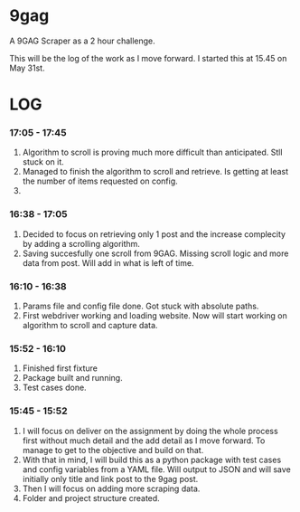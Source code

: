 # 9gag
A 9GAG Scraper as a 2 hour challenge.

This will be the log of the work as I move forward. I started this at 15.45 on May 31st.

# LOG

### 17:05 - 17:45
1. Algorithm to scroll is proving much more difficult than anticipated. Stll stuck on it.
2. Managed to finish the algorithm to scroll and retrieve. Is getting at least the number of items requested on config.
3.

### 16:38 - 17:05
1. Decided to focus on retrieving only 1 post and the increase complecity by adding a scrolling algorithm.
2. Saving succesfully one scroll from 9GAG. Missing scroll logic and more data from post. Will add in what is left of time.

### 16:10 - 16:38
1. Params file and config file done. Got stuck with absolute paths.
2. First webdriver working and loading website. Now will start working on algorithm to scroll and capture data.

### 15:52 - 16:10
1. Finished first fixture
2. Package built and running.
3. Test cases done.

### 15:45 - 15:52
1. I will focus on deliver on the assignment by doing the whole process first without much
detail and the add detail as I move forward. To manage to get to the objective and build on that.
2. With that in mind, I will build this as a python package with test cases and config variables
from a YAML file. Will output to JSON and will save initially only title and link post to the 9gag post.
3. Then I will focus on adding more scraping data.
4. Folder and project structure created.
